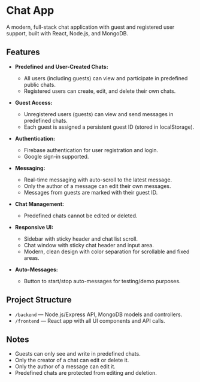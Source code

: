 # Chat App

A modern, full-stack chat application with guest and registered user support, built with React, Node.js, and MongoDB.

## Features

- **Predefined and User-Created Chats:**  
  - All users (including guests) can view and participate in predefined public chats.
  - Registered users can create, edit, and delete their own chats.

- **Guest Access:**  
  - Unregistered users (guests) can view and send messages in predefined chats.
  - Each guest is assigned a persistent guest ID (stored in localStorage).

- **Authentication:**  
  - Firebase authentication for user registration and login.
  - Google sign-in supported.

- **Messaging:**  
  - Real-time messaging with auto-scroll to the latest message.
  - Only the author of a message can edit their own messages.
  - Messages from guests are marked with their guest ID.

- **Chat Management:**  
  - Predefined chats cannot be edited or deleted.

- **Responsive UI:**  
  - Sidebar with sticky header and chat list scroll.
  - Chat window with sticky chat header and input area.
  - Modern, clean design with color separation for scrollable and fixed areas.

- **Auto-Messages:**  
  - Button to start/stop auto-messages for testing/demo purposes.

## Project Structure

- `/backend` — Node.js/Express API, MongoDB models and controllers.
- `/frontend` — React app with all UI components and API calls.

## Notes

- Guests can only see and write in predefined chats.
- Only the creator of a chat can edit or delete it.
- Only the author of a message can edit it.
- Predefined chats are protected from editing and deletion.
